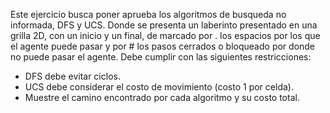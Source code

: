 Este ejercicio busca poner aprueba los algoritmos de busqueda no informada, DFS y UCS. Donde se presenta un laberinto presentado en una grilla 2D, con un inicio y un final, de marcado por . los espacios por los que el agente puede pasar y por # los pasos cerrados o bloqueado por donde no puede pasar el agente.
Debe cumplir con las siguientes restricciones:
- DFS debe evitar ciclos.
- UCS debe considerar el costo de movimiento (costo 1 por celda).
- Muestre el camino encontrado por cada algoritmo y su costo total.
